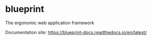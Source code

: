 # blueprint
The ergonomic web application framework

Documentation site: https://blueprint-docs.readthedocs.io/en/latest/